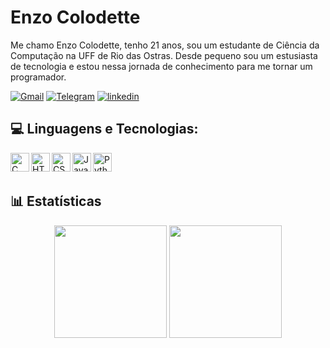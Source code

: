 #  Enzo Colodette

Me chamo Enzo Colodette, tenho 21 anos, sou um estudante de Ciência da Computação na UFF de Rio das Ostras. Desde pequeno sou um estusiasta de tecnologia e estou nessa jornada de conhecimento para me tornar um programador.

[![Gmail](https://img.shields.io/badge/Gmail-D14836?style=for-the-badge&logo=gmail&logoColor=white)](ecolodette@gmail.com)
[![Telegram](https://img.shields.io/badge/Telegram-2CA5E0?style=for-the-badge&logo=telegram&logoColor=white)](https://t.me/EnzoColodette)
[![linkedin](https://img.shields.io/badge/LinkedIn-0077B5?style=for-the-badge&logo=linkedin&logoColor=white)](https://www.linkedin.com/in/enzo-colodette-412707260/)

## 💻 Linguagens e Tecnologias:

<img
    align="left"
    alt="C"
    titile="C"
    width="30px"
    style="padding-rigth: 10px"
    src="https://cdn.jsdelivr.net/gh/devicons/devicon@latest/icons/c/c-original.svg"
/>

<img
    align="left"
    alt="HTML"
    titile="HTML"
    width="30px"
    style="padding-rigth: 10px"
    src="https://cdn.jsdelivr.net/gh/devicons/devicon@latest/icons/html5/html5-original.svg"
/>

<img
    align="left"
    alt="CSS"
    titile="CSS"
    width="30px"
    style="padding-rigth: 10px"
    src="https://cdn.jsdelivr.net/gh/devicons/devicon@latest/icons/css3/css3-original.svg"
/>

<img
    align="left"
    alt="JavaScript"
    titile="JavaScript"
    width="30px"
    style="padding-rigth: 10px"
    src="https://cdn.jsdelivr.net/gh/devicons/devicon@latest/icons/javascript/javascript-original.svg"
/>

<img
    align="left"
    alt="Python"
    titile="Python"
    width="30px"
    style="padding-rigth: 10px"
    src="https://cdn.jsdelivr.net/gh/devicons/devicon@latest/icons/python/python-original.svg"
/>

<br/>
<br/>

## 📊 Estatísticas
<div align="center">
  <img height="180em" src="https://github-readme-stats.vercel.app/api?username=enzocolodette&theme=vision-friendly-dark&show_icons=true&include_all_commits=true&card_width=400"/>
  <img height="180em" src="https://github-readme-stats.vercel.app/api/top-langs/?username=enzocolodette&layout=compact&theme=vision-friendly-dark&&hide=CMAke,Objective-C&card_width=300"/>
</div>

